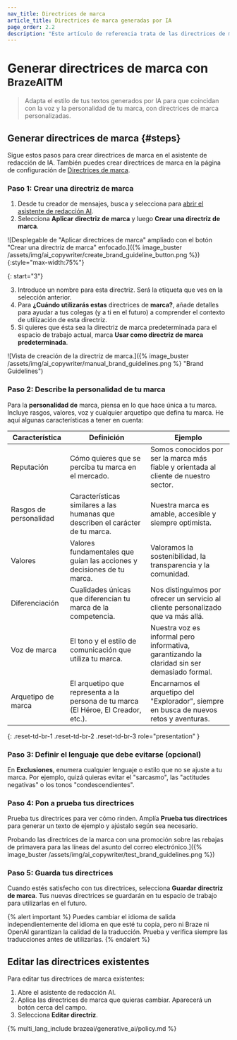 ```yaml
---
nav_title: Directrices de marca
article_title: Directrices de marca generadas por IA
page_order: 2.2
description: "Este artículo de referencia trata de las directrices de marca para el asistente de redacción AI, una característica que te permite adaptar el estilo de la copia generada por el asistente de redacción AI a la voz y el estilo de tu marca."
---
```


# Generar directrices de marca con <sup>BrazeAITM</sup>

> Adapta el estilo de tus textos generados por IA para que coincidan con la voz y la personalidad de tu marca, con directrices de marca personalizadas.

## Generar directrices de marca {#steps}

Sigue estos pasos para crear directrices de marca en el asistente de redacción de IA. También puedes crear directrices de marca en la página de configuración de [Directrices de marca]({{site.baseurl}}/user_guide/administrative/app_settings/brand_guidelines/).

### Paso 1: Crear una directriz de marca

1. Desde tu creador de mensajes, busca y selecciona <i class="fa-solid fa-wand-magic-sparkles" title="Redactor AI"></i> para [abrir el asistente de redacción AI]({{site.baseurl}}/user_guide/brazeai/generative_ai/ai_copywriting/#access).
2. Selecciona **Aplicar** **directriz de** **marca** y luego **Crear una directriz de marca**.

\![Desplegable de "Aplicar directrices de marca" ampliado con el botón "Crear una directriz de marca" enfocado.]({% image_buster /assets/img/ai_copywriter/create_brand_guideline_button.png %}){:style="max-width:75%"}

{: start="3"}

3. Introduce un nombre para esta directriz. Será la etiqueta que ves en la selección anterior.
4. Para **¿Cuándo utilizarás estas** directrices de **marca?**, añade detalles para ayudar a tus colegas (y a ti en el futuro) a comprender el contexto de utilización de esta directriz.
5. Si quieres que ésta sea la directriz de marca predeterminada para el espacio de trabajo actual, marca **Usar como directriz de marca predeterminada**.

\![Vista de creación de la directriz de marca.]({% image_buster /assets/img/ai_copywriter/manual_brand_guidelines.png %} "Brand Guidelines")

### Paso 2: Describe la personalidad de tu marca

Para la **personalidad de** marca, piensa en lo que hace única a tu marca. Incluye rasgos, valores, voz y cualquier arquetipo que defina tu marca. He aquí algunas características a tener en cuenta:

| **Característica**       | **Definición**                                                                       | **Ejemplo**                                                        |
|--------------------------|--------------------------------------------------------------------------------------|--------------------------------------------------------------------|
| Reputación               | Cómo quieres que se perciba tu marca en el mercado.                               | Somos conocidos por ser la marca más fiable y orientada al cliente de nuestro sector. |
| Rasgos de personalidad       | Características similares a las humanas que describen el carácter de tu marca.                     | Nuestra marca es amable, accesible y siempre optimista.          |
| Valores                   | Valores fundamentales que guían las acciones y decisiones de tu marca.                           | Valoramos la sostenibilidad, la transparencia y la comunidad.            |
| Diferenciación          | Cualidades únicas que diferencian tu marca de la competencia.                         | Nos distinguimos por ofrecer un servicio al cliente personalizado que va más allá. |
| Voz de marca              | El tono y el estilo de comunicación que utiliza tu marca.                                 | Nuestra voz es informal pero informativa, garantizando la claridad sin ser demasiado formal. |
| Arquetipo de marca          | El arquetipo que representa a la persona de tu marca (El Héroe, El Creador, etc.).    | Encarnamos el arquetipo del "Explorador", siempre en busca de nuevos retos y aventuras. |
{: .reset-td-br-1 .reset-td-br-2 .reset-td-br-3 role="presentation" }

### Paso 3: Definir el lenguaje que debe evitarse (opcional)

En **Exclusiones**, enumera cualquier lenguaje o estilo que no se ajuste a tu marca. Por ejemplo, quizá quieras evitar el "sarcasmo", las "actitudes negativas" o los tonos "condescendientes".

### Paso 4: Pon a prueba tus directrices

Prueba tus directrices para ver cómo rinden. Amplía **Prueba tus directrices** para generar un texto de ejemplo y ajústalo según sea necesario.

Probando las directrices de la marca con una promoción sobre las rebajas de primavera para las líneas del asunto del correo electrónico.]({% image_buster /assets/img/ai_copywriter/test_brand_guidelines.png %})

### Paso 5: Guarda tus directrices

Cuando estés satisfecho con tus directrices, selecciona **Guardar directriz de marca**. Tus nuevas directrices se guardarán en tu espacio de trabajo para utilizarlas en el futuro.

{% alert important %}
Puedes cambiar el idioma de salida independientemente del idioma en que esté tu copia, pero ni Braze ni OpenAI garantizan la calidad de la traducción. Prueba y verifica siempre las traducciones antes de utilizarlas.
{% endalert %}

## Editar las directrices existentes

Para editar tus directrices de marca existentes:

1. Abre el asistente de redacción AI.
2. Aplica las directrices de marca que quieras cambiar. Aparecerá un botón cerca del campo.
3. Selecciona **Editar directriz**.

{% multi_lang_include brazeai/generative_ai/policy.md %}

